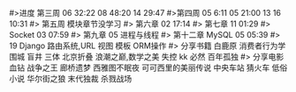 #>进度
    第三周
        06  32:22
        08  48:20
        14  29:47
#>第四周
    05 6:11
    05 21:00
    13
    16 10:31
#> 第五周
    模块章节没学习
#> 第六章
    02 17:14
#> 第七章
    11 01:29
#> Socket
    03 07:59
#> 第九章
    05 进程与线程
#> 第十二章
    MySQL
    05 05:39
#> 19 Django
    路由系统,URL
    视图
    模板
    ORM操作
#> 分享书籍
    白鹿原
    消费者行为学
    围城
    盲井
    三体
    北京折叠
    浪潮之巅,数学之美
    失控 kk 必然
    百年孤独
#> 分享电影
    血钻
    战争之王
    廊桥遗梦
    西雅图不眠夜
    可可西里的美丽传说
    中央车站
    猜火车
    低俗小说
    华尔街之狼
    末代独裁
    杀戮战场